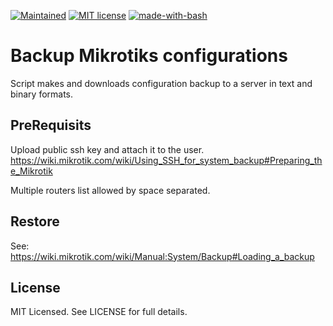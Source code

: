 [![Maintained](https://img.shields.io/badge/maintained%20by-dntsk.dev-blue.svg)](https://dntsk.dev/) [![MIT license](https://img.shields.io/badge/license-MIT-blue.svg)](https://opensource.org/licenses/MIT) [![made-with-bash](https://img.shields.io/badge/made%20with-Bash-blue.svg)](https://www.gnu.org/software/bash/)

# Backup Mikrotiks configurations

Script makes and downloads configuration backup to a server in text and binary formats.

## PreRequisits

Upload public ssh key and attach it to the user.<br/>
https://wiki.mikrotik.com/wiki/Using_SSH_for_system_backup#Preparing_the_Mikrotik

Multiple routers list allowed by space separated.

## Restore

See: https://wiki.mikrotik.com/wiki/Manual:System/Backup#Loading_a_backup

## License

MIT Licensed. See LICENSE for full details.
